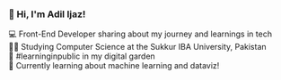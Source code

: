 ### 👋 Hi, I'm Adil Ijaz!

💻 Front-End Developer sharing about my journey and learnings in tech<br>
👨‍🎓 Studying Computer Science at the Sukkur IBA University, Pakistan<br>
📖 #learninginpublic in my digital garden<br>
💭 Currently learning about machine learning and dataviz!
